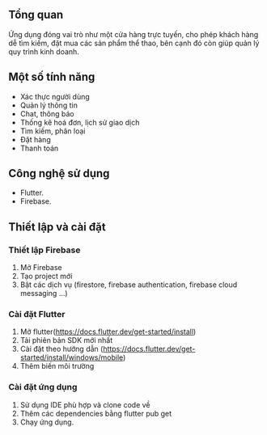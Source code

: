 ## Tổng quan
Ứng dụng đóng vai trò như một cửa hàng trực tuyến, cho phép khách hàng dễ tìm kiếm, đặt mua các sản phẩm thể thao, bên cạnh đó còn giúp quản lý quy trình kinh doanh.
## Một số tính năng
  - Xác thực người dùng
  - Quản lý thông tin
  - Chat, thông báo
  - Thống kê hoá đơn, lịch sử giao dịch
  - Tìm kiếm, phân loại
  - Đặt hàng
  - Thanh toán
## Công nghệ sử dụng
  - Flutter.
  - Firebase.
## Thiết lập và cài đặt
### Thiết lập Firebase
  1. Mở Firebase
  2. Tạo project mới
  3. Bật các dịch vụ (firestore, firebase authentication, firebase cloud messaging ...)
### Cài đặt Flutter
  1. Mở flutter(https://docs.flutter.dev/get-started/install)
  2. Tải phiên bản SDK mới nhất
  3. Cài đặt theo hướng dẫn (https://docs.flutter.dev/get-started/install/windows/mobile)
  4. Thêm biến môi trường
### Cài đặt ứng dụng
  1. Sử dụng IDE phù hợp và clone code về
  2. Thêm các dependencies bằng flutter pub get
  3. Chạy ứng dụng.
